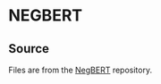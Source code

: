 # NEGBERT


## Source

Files are from the [NegBERT](https://github.com/adityak6798/Transformers-For-Negation-and-Speculation) repository.